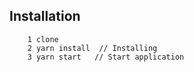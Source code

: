 
## Installation

        1 clone
        2 yarn install  // Installing
        3 yarn start   // Start application
        


